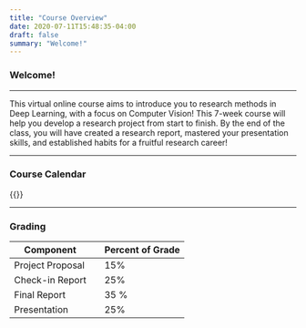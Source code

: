 ```yaml
---
title: "Course Overview"
date: 2020-07-11T15:48:35-04:00
draft: false
summary: "Welcome!"
---
```


### Welcome!

---

 This virtual online course aims to introduce you to research methods in Deep Learning, with a focus on Computer Vision! This 7-week course will help you develop a research project from start to finish. By the end of the class, you will have created a research report, mastered your presentation skills, and established habits for a fruitful research career!

---

### Course Calendar

{{<course-cal>}}

---

### Grading

| Component  | |Percent of Grade |
| ------------- | ------- | ------------- |
| Project Proposal | | 15%  |
| Check-in Report | | 25% |
| Final Report | | 35 %|
| Presentation | | 25% |
